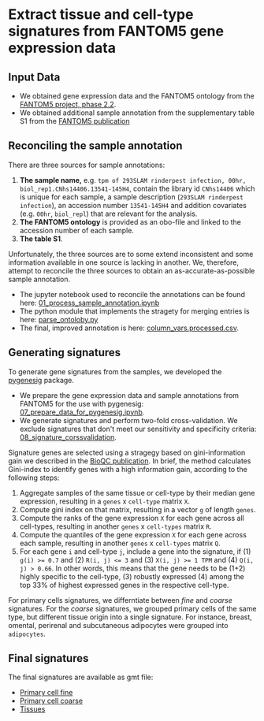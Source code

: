# Extract tissue and cell-type signatures from FANTOM5 gene expression data

## Input Data
* We obtained gene expression data and the FANTOM5 ontology from the [FANTOM5 project, phase 2.2](http://fantom.gsc.riken.jp/5/datafiles/phase2.2/).
* We obtained additional sample annotation from the supplementary table S1 from the [FANTOM5 publication](https://doi.org/10.1038/nature13182)

## Reconciling the sample annotation
There are three sources for sample annotations:
1. **The sample name,** e.g. `tpm of 293SLAM rinderpest infection, 00hr, biol_rep1.CNhs14406.13541-145H4`,
contain the library id `CNhs14406` which is unique for each sample,
a sample description (`293SLAM rinderpest infection`),
an accession number `13541-145H4` and
addition covariates (e.g. `00hr`, `biol_repl`) that are relevant for the analysis.
2. **The FANTOM5 ontology** is provided as an obo-file and linked to the accession number of each sample.
3. **The table S1**.

Unfortunately, the three sources are to some extend inconsistent and some information available in one source is lacking in another. We, therefore, attempt to reconcile the three sources to obtain an as-accurate-as-possible sample annotation.

* The jupyter notebook used to reconcile the annotations can be found here: [01_process_sample_annotation.ipynb](notebooks/01_process_sample_annotation.ipynb)
* The python module that implements the stragety for merging entries is here: [parse_ontoloby.py](pyfantom/parse_ontology.py)
* The final, improved annotation is here: [column_vars.processed.csv](data/column_vars.processed.csv).

## Generating signatures
To generate gene signatures from the samples, we developed the [pygenesig](https://github.com/grst/pygenesig) package.

* We prepare the gene expression data and sample annotations from FANTOM5 for the use with pygenesig: [07_prepare_data_for_pygenesig.ipynb](notebooks/07_prepare_data_for_pygenesig.ipynb).
* We generate signatures and perform two-fold cross-validation. We exclude signatures that don't meet our sensitivity and specificity criteria: [08_signature_corssvalidation](notebooks/08_signature_crossvalidation.ipynb).

Signature genes are selected using a stragegy based on gini-information gain we described in the [BioQC publication](https://bmcgenomics.biomedcentral.com/articles/10.1186/s12864-017-3661-2).
In brief, the method calculates Gini-index to identify genes with a high information gain, according to the following steps:

1. Aggregate samples of the same tissue or cell-type by their median gene expression, resulting in a `genes` x `cell-type` matrix `X`.
2. Compute gini index on that matrix, resulting in a vector `g` of length `genes`.
3. Compute the ranks of the gene expression `X` for each gene across all cell-types, resulting in another `genes` x `cell-types` matrix `R`.
4. Compute the quantiles of the gene expression `X` for each gene across each sample, resulting in another `genes` x `cell-types` matrix `Q`.
5. For each gene `i` and cell-type `j`, include a gene into the signature, if (1) `g(i) >= 0.7` and (2) `R(i, j) <= 3` and (3) `X(i, j) >= 1 TPM` and (4) `Q(i, j) > 0.66`. In other words, this means that the gene needs to be (1+2) highly specific to the cell-type, (3) robustly expressed (4) among the top 33% of highest expressed genes in the respective cell-type.

For primary cells signatures, we differntiate between *fine* and *coarse* signatures. 
For the *coarse* signatures, we grouped primary cells of the same type, but different tissue origin into a single signature. For instance, breast, omental, perirenal and subcutaneous adipocytes were grouped into `adipocytes`. 


## Final signatures
The final signatures are available as gmt file:
* [Primary cell fine](gmt/exp.fantom5.primary_cells_HQ.roche.symbol.gmt)
* [Primary cell coarse](gmt/exp.fantom5.primary_cell_coarse.grst.symbol.gmt)
* [Tissues](gmt/exp.fantom5.tissue.grst.symbol.gmt)

